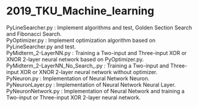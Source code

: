 # 2019_TKU_Machine_learning
PyLineSearcher.py                 : Implement algorithms and test, Golden Section Search and Fibonacci Search.    
PyOptimizer.py                    : Implement optimization algorithm based on PyLineSearcher.py and test.   
PyMidterm_2-LayerNN.py            : Training a Two-input and Three-input XOR or XNOR 2-layer neural network based on PyOptimizer.py.    
PyMidterm_2-LayerNN_No_Search_.py : Training a Two-input and Three-input XOR or XNOR 2-layer neural network without optimizer.    
PyNeuron.py                       : Implementation of Neural Network Neuron.    
PyNeuronLayer.py                  : Implementation of Neural Network Neural Layer.    
PyNeuronNetwork.py                : Implementation of Neural Network and training a Two-input or Three-input XOR 2-layer neural network.

